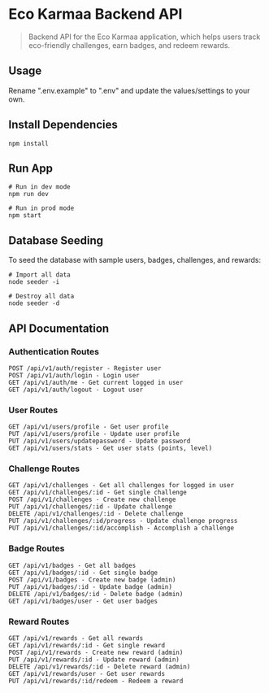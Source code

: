# Eco Karmaa Backend API

> Backend API for the Eco Karmaa application, which helps users track eco-friendly challenges, earn badges, and redeem rewards.

## Usage

Rename ".env.example" to ".env" and update the values/settings to your own.

## Install Dependencies

```
npm install
```

## Run App

```
# Run in dev mode
npm run dev

# Run in prod mode
npm start
```

## Database Seeding

To seed the database with sample users, badges, challenges, and rewards:

```
# Import all data
node seeder -i

# Destroy all data
node seeder -d
```

## API Documentation

### Authentication Routes

```
POST /api/v1/auth/register - Register user
POST /api/v1/auth/login - Login user
GET /api/v1/auth/me - Get current logged in user
GET /api/v1/auth/logout - Logout user
```

### User Routes

```
GET /api/v1/users/profile - Get user profile
PUT /api/v1/users/profile - Update user profile
PUT /api/v1/users/updatepassword - Update password
GET /api/v1/users/stats - Get user stats (points, level)
```

### Challenge Routes

```
GET /api/v1/challenges - Get all challenges for logged in user
GET /api/v1/challenges/:id - Get single challenge
POST /api/v1/challenges - Create new challenge
PUT /api/v1/challenges/:id - Update challenge
DELETE /api/v1/challenges/:id - Delete challenge
PUT /api/v1/challenges/:id/progress - Update challenge progress
PUT /api/v1/challenges/:id/accomplish - Accomplish a challenge
```

### Badge Routes

```
GET /api/v1/badges - Get all badges
GET /api/v1/badges/:id - Get single badge
POST /api/v1/badges - Create new badge (admin)
PUT /api/v1/badges/:id - Update badge (admin)
DELETE /api/v1/badges/:id - Delete badge (admin)
GET /api/v1/badges/user - Get user badges
```

### Reward Routes

```
GET /api/v1/rewards - Get all rewards
GET /api/v1/rewards/:id - Get single reward
POST /api/v1/rewards - Create new reward (admin)
PUT /api/v1/rewards/:id - Update reward (admin)
DELETE /api/v1/rewards/:id - Delete reward (admin)
GET /api/v1/rewards/user - Get user rewards
PUT /api/v1/rewards/:id/redeem - Redeem a reward
``` 